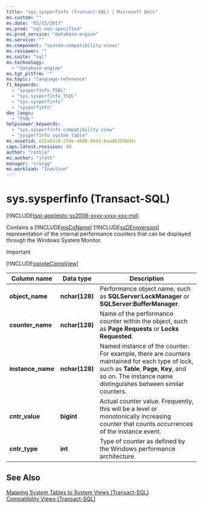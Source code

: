 ```yaml
---
title: "sys.sysperfinfo (Transact-SQL) | Microsoft Docs"
ms.custom: ""
ms.date: "03/15/2017"
ms.prod: "sql-non-specified"
ms.prod_service: "database-engine"
ms.service: ""
ms.component: "system-compatibility-views"
ms.reviewer: ""
ms.suite: "sql"
ms.technology: 
  - "database-engine"
ms.tgt_pltfrm: ""
ms.topic: "language-reference"
f1_keywords: 
  - "sysperfinfo_TSQL"
  - "sys.sysperfinfo_TSQL"
  - "sys.sysperfinfo"
  - "sysperfinfo"
dev_langs: 
  - "TSQL"
helpviewer_keywords: 
  - "sys.sysperfinfo compatibility view"
  - "sysperfinfo system table"
ms.assetid: e22a81cd-27de-4690-9443-6aad6393bd3c
caps.latest.revision: 40
author: "rothja"
ms.author: "jroth"
manager: "craigg"
ms.workload: "Inactive"
---
```

# sys.sysperfinfo (Transact-SQL)
[!INCLUDE[tsql-appliesto-ss2008-xxxx-xxxx-xxx-md](../../includes/tsql-appliesto-ss2008-xxxx-xxxx-xxx-md.md)]

  Contains a [!INCLUDE[msCoName](../../includes/msconame-md.md)] [!INCLUDE[ssDEnoversion](../../includes/ssdenoversion-md.md)] representation of the internal performance counters that can be displayed through the Windows System Monitor.  
  
> [!IMPORTANT]  
>  [!INCLUDE[ssnoteCompView](../../includes/ssnotecompview-md.md)]  
  
|Column name|Data type|Description|  
|-----------------|---------------|-----------------|  
|**object_name**|**nchar(128)**|Performance object name, such as **SQLServer:LockManager** or **SQLServer:BufferManager**.|  
|**counter_name**|**nchar(128)**|Name of the performance counter within the object, such as **Page Requests** or **Locks Requested**.|  
|**instance_name**|**nchar(128)**|Named instance of the counter. For example, there are counters maintained for each type of lock, such as **Table**, **Page**, **Key**, and so on. The instance name distinguishes between similar counters.|  
|**cntr_value**|**bigint**|Actual counter value. Frequently, this will be a level or monotonically increasing counter that counts occurrences of the instance event.|  
|**cntr_type**|**int**|Type of counter as defined by the Windows performance architecture.|  
  
## See Also  
 [Mapping System Tables to System Views &#40;Transact-SQL&#41;](../../relational-databases/system-tables/mapping-system-tables-to-system-views-transact-sql.md)   
 [Compatibility Views &#40;Transact-SQL&#41;](~/relational-databases/system-compatibility-views/system-compatibility-views-transact-sql.md)  
  
  
